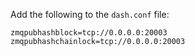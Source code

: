 

Add the following to the `dash.conf` file:
```
zmqpubhashblock=tcp://0.0.0.0:20003
zmqpubhashchainlock=tcp://0.0.0.0:20003
```
